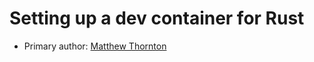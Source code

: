 # Setting up a dev container for Rust

* Primary author: [Matthew Thornton](https://github.com/mthornton1133)